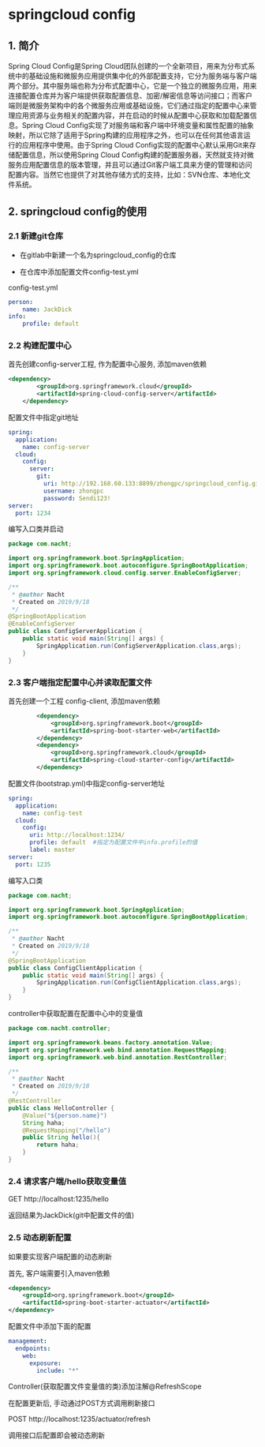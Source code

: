 # springcloud config

## 1. 简介

Spring Cloud Config是Spring Cloud团队创建的一个全新项目，用来为分布式系统中的基础设施和微服务应用提供集中化的外部配置支持，它分为服务端与客户端两个部分。其中服务端也称为分布式配置中心，它是一个独立的微服务应用，用来连接配置仓库并为客户端提供获取配置信息、加密/解密信息等访问接口；而客户端则是微服务架构中的各个微服务应用或基础设施，它们通过指定的配置中心来管理应用资源与业务相关的配置内容，并在启动的时候从配置中心获取和加载配置信息。Spring Cloud Config实现了对服务端和客户端中环境变量和属性配置的抽象映射，所以它除了适用于Spring构建的应用程序之外，也可以在任何其他语言运行的应用程序中使用。由于Spring Cloud Config实现的配置中心默认采用Git来存储配置信息，所以使用Spring Cloud Config构建的配置服务器，天然就支持对微服务应用配置信息的版本管理，并且可以通过Git客户端工具来方便的管理和访问配置内容。当然它也提供了对其他存储方式的支持，比如：SVN仓库、本地化文件系统。



## 2. springcloud config的使用



### 2.1 新建git仓库

- 在gitlab中新建一个名为springcloud_config的仓库

- 在仓库中添加配置文件config-test.yml



config-test.yml

```yaml
person:
    name: JackDick
info:
    profile: default
```



### 2.2 构建配置中心



首先创建config-server工程, 作为配置中心服务, 添加maven依赖

```xml
<dependency>
		<groupId>org.springframework.cloud</groupId>
		<artifactId>spring-cloud-config-server</artifactId>
	</dependency>
```



配置文件中指定git地址

```yaml
spring:
  application:
    name: config-server
  cloud:
    config:
      server:
        git:
          uri: http://192.168.60.133:8899/zhongpc/springcloud_config.git
          username: zhongpc
          password: Sendi123!
server:
  port: 1234
```



编写入口类并启动

```java
package com.nacht;

import org.springframework.boot.SpringApplication;
import org.springframework.boot.autoconfigure.SpringBootApplication;
import org.springframework.cloud.config.server.EnableConfigServer;

/**
 * @author Nacht
 * Created on 2019/9/18
 */
@SpringBootApplication
@EnableConfigServer
public class ConfigServerApplication {
    public static void main(String[] args) {
        SpringApplication.run(ConfigServerApplication.class,args);
    }
}

```



### 2.3 客户端指定配置中心并读取配置文件

首先创建一个工程 config-client, 添加maven依赖

```xml
        <dependency>
            <groupId>org.springframework.boot</groupId>
            <artifactId>spring-boot-starter-web</artifactId>
        </dependency>
        <dependency>
            <groupId>org.springframework.cloud</groupId>
            <artifactId>spring-cloud-starter-config</artifactId>
        </dependency>
```



配置文件(bootstrap.yml)中指定config-server地址

```yaml
spring:
  application:
    name: config-test
  cloud:
    config:
      uri: http://localhost:1234/
      profile: default  #指定为配置文件中info.profile的值
      label: master
server:
  port: 1235
```



编写入口类

```java
package com.nacht;

import org.springframework.boot.SpringApplication;
import org.springframework.boot.autoconfigure.SpringBootApplication;

/**
 * @author Nacht
 * Created on 2019/9/18
 */
@SpringBootApplication
public class ConfigClientApplication {
    public static void main(String[] args) {
        SpringApplication.run(ConfigClientApplication.class,args);
    }
}

```



controller中获取配置在配置中心中的变量值

```java
package com.nacht.controller;

import org.springframework.beans.factory.annotation.Value;
import org.springframework.web.bind.annotation.RequestMapping;
import org.springframework.web.bind.annotation.RestController;

/**
 * @author Nacht
 * Created on 2019/9/18
 */
@RestController
public class HelloController {
    @Value("${person.name}")
    String haha;
    @RequestMapping("/hello")
    public String hello(){
        return haha;
    }
}

```



### 2.4 请求客户端/hello获取变量值

GET http://localhost:1235/hello

返回结果为JackDick(git中配置文件的值)



### 2.5 动态刷新配置

如果要实现客户端配置的动态刷新

首先, 客户端需要引入maven依赖

```xml
<dependency>
    <groupId>org.springframework.boot</groupId>
    <artifactId>spring-boot-starter-actuator</artifactId>
</dependency>
```



配置文件中添加下面的配置

```yaml
management:
  endpoints:
    web:
      exposure:
        include: "*"
```



Controller(获取配置文件变量值的类)添加注解@RefreshScope



在配置更新后, 手动通过POST方式调用刷新接口

POST http://localhost:1235/actuator/refresh

调用接口后配置即会被动态刷新

















































